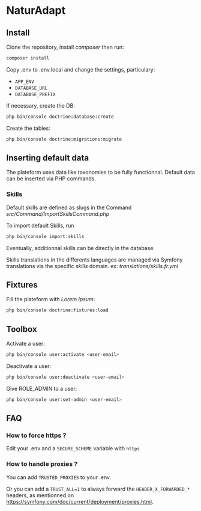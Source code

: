 # NaturAdapt

## Install

Clone the repository, install _composer_ then run:
```bash
composer install
```

Copy .env to .env.local and change the settings, particulary:
- ```APP_ENV```
- ```DATABASE_URL```
- ```DATABASE_PREFIX```

If necessary, create the DB:
```bash
php bin/console doctrine:database:create
```

Create the tables:
```bash
php bin/console doctrine:migrations:migrate
```

## Inserting default data

The plateform uses data like taxonomies to be fully functionnal. Default data can be inserted via PHP commands.

### Skills

Default skills are defined as slugs in the Command _src/Command/ImportSkillsCommand.php_

To import default Skills, run
```bash
php bin/console import:skills
```

Eventually, additionnal skills can be directly in the database.

Skills translations in the differents languages are managed via Symfony translations via the specific _skills_ domain.
ex: _translations/skills.fr.yml_

## Fixtures

Fill the plateform with _Lorem Ipsum_:
```bash
php bin/console doctrine:fixtures:load
```


## Toolbox

Activate a user:
```bash
php bin/console user:activate <user-email>
```

Deactivate a user:
```bash
php bin/console user:deactivate <user-email>
```

Give ROLE_ADMIN to a user:
```bash
php bin/console user:set-admin <user-email>
```

## FAQ

### How to force https ?

Edit your .env and a ```SECURE_SCHEME``` variable with ```https```

### How to handle proxies ?

You can add ```TRUSTED_PROXIES``` to your .env.

Or you can add a ```TRUST_ALL=1``` to always forward the ```HEADER_X_FORWARDED_*``` headers, as mentionned on https://symfony.com/doc/current/deployment/proxies.html.
